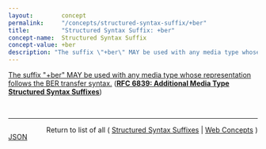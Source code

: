 ```yaml
---
layout:        concept
permalink:     "/concepts/structured-syntax-suffix/+ber"
title:         "Structured Syntax Suffix: +ber"
concept-name:  Structured Syntax Suffix
concept-value: +ber
description: "The suffix \"+ber\" MAY be used with any media type whose representation follows the BER transfer syntax."
---
```


[The suffix "+ber" MAY be used with any media type whose representation follows the BER transfer syntax.](http://tools.ietf.org/html/rfc6839#section-3.2 "Read documentation for Structured Syntax Suffix &#34;+ber&#34;") (**[RFC 6839: Additional Media Type Structured Syntax Suffixes](/specs/IETF/RFC/6839 "A content media type name sometimes includes partitioned meta-information distinguished by a structured syntax to permit noting an attribute of the media as a suffix to the name. This document defines several structured syntax suffixes for use with media type registrations. In particular, it defines and registers the &#34;+json&#34;, &#34;+ber&#34;, &#34;+der&#34;, &#34;+fastinfoset&#34;, &#34;+wbxml&#34; and &#34;+zip&#34; structured syntax suffixes, and provides a media type structured syntax suffix registration form for the &#34;+xml&#34; structured syntax suffix.")**)

<br/>
<hr/>

<p style="float : left"><a href="./+ber.json" title="JSON representing this particular Web Concept value">JSON</a></p>
<p style="text-align: right">Return to list of all ( <a href="../structured-syntax-suffix/">Structured Syntax Suffixes</a> | <a href="../">Web Concepts</a> )</p>
